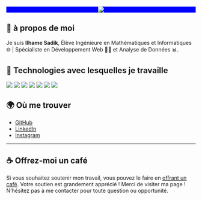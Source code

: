 <p align="center" style="background-color:blue;">
<img src="https://readme-typing-svg.herokuapp.com/?font=Righteous&size=35&center=true&vCenter=true&width=500&height=50&duration=4000&lines=Bienvenue+sur+mon+page+👋;je+suis+Ilhame+Sadik+!;" />
</p>

## 💙 à propos de moi 
Je suis **Ilhame Sadik**, Élève Ingénieure en Mathématiques et Informatiques 🌐 | Spécialiste en Développement Web 👨‍💻 et Analyse de Données 📊.
## 🌟 Technologies avec lesquelles je travaille
<p>
  <img src="https://img.shields.io/badge/Tech-React-blue" />
  <img src="https://img.shields.io/badge/Tech-JavaScript-yellow" />
  <img src="https://img.shields.io/badge/Tech-Spring%20Boot-green" />
  <img src="https://img.shields.io/badge/Tech-HTML5-orange" />
  <img src="https://img.shields.io/badge/Tech-CSS3-blue" />
  <img src="https://img.shields.io/badge/Tech-npm-red" />
  <img src="https://img.shields.io/badge/Tech-GitHub-black" />
</p>

## 🌍 Où me trouver

<ul>
  <li><a href="https://github.com/IlhameSadik">GitHub</a> </li> 
  <li><a href="https://www.linkedin.com/in/ilhame-sadik-4a2404163/">LinkedIn</a> </li>
  <li><a href="https://www.instagram.com/ilhame_sadik/">Instagram</a></li>
</ul>


------------
## ☕ Offrez-moi un café

Si vous souhaitez soutenir mon travail, vous pouvez le faire en [offrant un café](https://buymeacoffee.com/sadikilhamg). Votre soutien est grandement apprécié !
Merci de visiter ma page ! N’hésitez pas à me contacter pour toute question ou opportunité.


